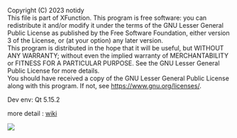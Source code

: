 Copyright (C) 2023  notidy  
This file is part of XFunction.
This program is free software: you can redistribute it and/or modify
it under the terms of the GNU Lesser General Public License as published by
the Free Software Foundation, either version 3 of the License, or
(at your option) any later version.  
This program is distributed in the hope that it will be useful,
but WITHOUT ANY WARRANTY; without even the implied warranty of
MERCHANTABILITY or FITNESS FOR A PARTICULAR PURPOSE.  See the
GNU Lesser General Public License for more details.  
You should have received a copy of the GNU Lesser General Public License
along with this program.  If not, see <https://www.gnu.org/licenses/>.

Dev env: Qt 5.15.2

more detail : [wiki](https://github.com/notidy/XFunction/wiki)

![](https://img-blog.csdnimg.cn/8df58f82325f4c4c8d2f94f55e628286.gif)
